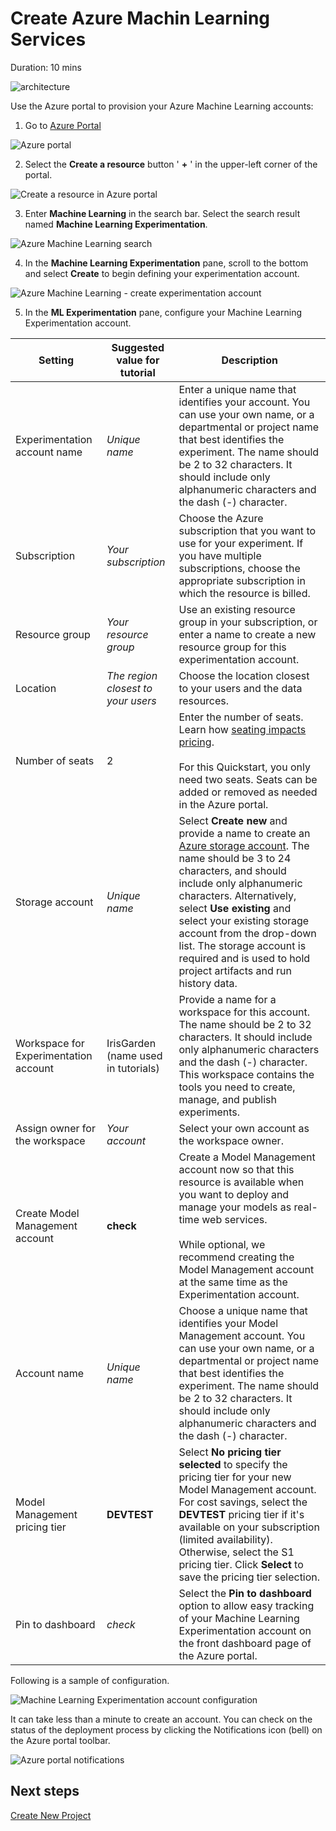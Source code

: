 # Create Azure Machin Learning Services

Duration: 10 mins

![architecture](./images/arch04.01.png)

Use the Azure portal to provision your Azure Machine Learning accounts: 
1. Go to <a href="https://portal.azure.com" target="_blank">Azure Portal</a>

![Azure portal](./images/18.png)

2. Select the **Create a resource** button ' __+__ ' in the upper-left corner of the portal.

![Create a resource in Azure portal](./media/quickstart-installation/portal-create-a-resource.png)

3. Enter **Machine Learning** in the search bar. Select the search result named **Machine Learning Experimentation**. 

![Azure Machine Learning search](./media/quickstart-installation/portal-more-services.png)

4. In the **Machine Learning Experimentation** pane, scroll to the bottom and select **Create** to begin defining your experimentation account.  

![Azure Machine Learning - create experimentation account](./media/quickstart-installation/portal-create-account.png)

5. In the **ML Experimentation** pane, configure your Machine Learning Experimentation account. 

Setting|Suggested value for tutorial|Description
---|---|---
Experimentation account name | _Unique name_ |Enter a unique name that identifies your account. You can use your own name, or a departmental or project name that best identifies the experiment. The name should be 2 to 32 characters. It should include only alphanumeric characters and the dash (-) character. 
Subscription | _Your subscription_ |Choose the Azure subscription that you want to use for your experiment. If you have multiple subscriptions, choose the appropriate subscription in which the resource is billed.
Resource group | _Your resource group_ | Use an existing resource group in your subscription, or enter a name to create a new resource group for this experimentation account. 
Location | _The region closest to your users_ | Choose the location closest to your users and the data resources.
Number of seats | 2 | Enter the number of seats. Learn how [seating impacts pricing](https://azure.microsoft.com/pricing/details/machine-learning/).<br/><br/>For this Quickstart, you only need two seats. Seats can be added or removed as needed in the Azure portal.
Storage account | _Unique name_ | Select **Create new** and provide a name to create an [Azure storage account](https://docs.microsoft.com/azure/storage/common/storage-quickstart-create-account?tabs=portal). The name should be 3 to 24 characters, and should include only alphanumeric characters. Alternatively, select **Use existing** and select your existing storage account from the drop-down list. The storage account is required and is used to hold project artifacts and run history data. 
Workspace for Experimentation account | IrisGarden<br/>(name used in tutorials) | Provide a name for a workspace for this account. The name should be 2 to 32 characters. It should include only alphanumeric characters and the dash (-) character. This workspace contains the tools you need to create, manage, and publish experiments.
Assign owner for the workspace | _Your account_ | Select your own account as the workspace owner.
Create Model Management account | **check** |Create a Model Management account now so that this resource is available when you want to deploy and manage your models as real-time web services. <br/><br/>While optional, we recommend creating the Model Management account at the same time as the Experimentation account.
Account name | _Unique name_ | Choose a unique name that identifies your Model Management account. You can use your own name, or a departmental or project name that best identifies the experiment. The name should be 2 to 32 characters. It should include only alphanumeric characters and the dash (-) character. 
Model Management pricing tier | **DEVTEST** | Select **No pricing tier selected** to specify the pricing tier for your new Model Management account. For cost savings, select the **DEVTEST** pricing tier if it's available on your subscription (limited availability). Otherwise, select the S1 pricing tier. Click **Select** to save the pricing tier selection. 
Pin to dashboard | _check_ | Select the **Pin to dashboard** option to allow easy tracking of your Machine Learning Experimentation account on the front dashboard page of the Azure portal.

Following is a sample of configuration.

![Machine Learning Experimentation account configuration](./images/19.png)

It can take less than a minute to create an account. You can check on the status of the deployment process by clicking the Notifications icon (bell) on the Azure portal toolbar.

![Azure portal notifications](./media/quickstart-installation/portal-notification.png)

## Next steps

[Create New Project](./05.CreateNewProject.md)
